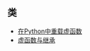 ## 类

- [在Python中重载虚函数](overriding_virtual_functions)
- [虚函数与继承](combining_virtual_functions_and_inheritance)
